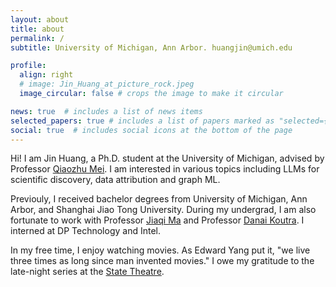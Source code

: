 ```yaml
---
layout: about
title: about
permalink: /
subtitle: University of Michigan, Ann Arbor. huangjin@umich.edu

profile:
  align: right
  # image: Jin_Huang_at_picture_rock.jpeg
  image_circular: false # crops the image to make it circular

news: true  # includes a list of news items
selected_papers: true # includes a list of papers marked as "selected={true}"
social: true  # includes social icons at the bottom of the page
---
```


Hi! I am Jin Huang, a Ph.D. student at the University of Michigan, advised by Professor [Qiaozhu Mei](http://www-personal.umich.edu/~qmei/). I am interested in various topics including LLMs for scientific discovery, data attribution and graph ML.

Previouly, I received bachelor degrees from University of Michigan, Ann Arbor, and Shanghai Jiao Tong University. During my undergrad, I am also fortunate to work with Professor [Jiaqi Ma](https://www.jiaqima.com) and Professor [Danai Koutra](https://web.eecs.umich.edu/~dkoutra/). I interned at DP Technology and Intel.

In my free time, I enjoy watching movies. As Edward Yang put it, "we live three times as long since man invented movies." I owe my gratitude to the late-night series at the [State Theatre](https://marquee-arts.org/state-theatre/). 
